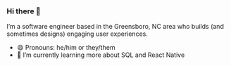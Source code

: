 ### Hi there 👋
I’m a software engineer based in the Greensboro, NC area who builds (and sometimes designs) engaging user experiences.
- 😄 Pronouns: he/him or they/them
- 🌱 I’m currently learning more about SQL and React Native
